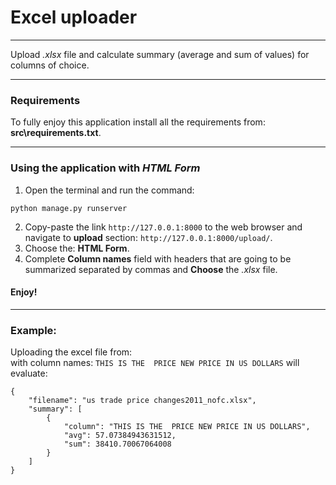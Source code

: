 # Excel uploader
___________________________
Upload _.xlsx_ file and calculate summary (average and sum of values) for columns of choice.

___________________________
### Requirements

To fully enjoy this application install all the requirements from: __src\requirements.txt__.

___________________________
### Using the application with _HTML Form_

1. Open the terminal and run the command: 
```shell 
python manage.py runserver
```
2. Copy-paste the link `http://127.0.0.1:8000` to the web browser and navigate to __upload__ section:
`http://127.0.0.1:8000/upload/`.
3. Choose the: __HTML Form__.
4. Complete __Column names__ field with headers that are going to be summarized separated by commas and 
__Choose__ the _.xlsx_ file.

#### Enjoy!

___________________________
### Example:
Uploading the excel file from:   <br>
with column names: `THIS IS THE  PRICE NEW PRICE IN US DOLLARS`
will evaluate:
```doctest
{
    "filename": "us trade price changes2011_nofc.xlsx",
    "summary": [
        {
            "column": "THIS IS THE  PRICE NEW PRICE IN US DOLLARS",
            "avg": 57.07384943631512,
            "sum": 38410.70067064008
        }
    ]
}
```
